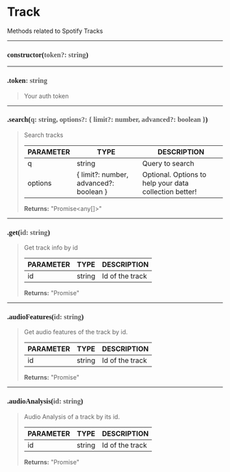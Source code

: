 # Track

Methods related to Spotify Tracks

---
<h3 style="font-family: consolas;" id="constructor">constructor(<font style="opacity: 0.7; font-weight: light;">token?: string</font>)</h3>


---
<h3 style="font-family: consolas;" id="token">.token<font style="opacity: 0.7; font-weight: light;">: string</font></h3>

> Your auth token
> 

---
<h3 style="font-family: consolas;" id="search">.search(<font style="opacity: 0.7; font-weight: light;">q: string, options?: { limit?: number, advanced?: boolean }</font>)</h3>

> Search tracks
> 
> | PARAMETER   | TYPE    | DESCRIPTION    |
> |--------|---------|----------------|
> | q | string | Query to search |
> | options | { limit?: number, advanced?: boolean } | <font style="opacity: 07;">Optional. </font>Options to help your data collection better! |
> 
> **Returns:** "Promise<any[]>"

---
<h3 style="font-family: consolas;" id="get">.get(<font style="opacity: 0.7; font-weight: light;">id: string</font>)</h3>

> Get track info by id
> 
> | PARAMETER   | TYPE    | DESCRIPTION    |
> |--------|---------|----------------|
> | id | string | Id of the track |
> 
> **Returns:** "Promise<any>"

---
<h3 style="font-family: consolas;" id="audiofeatures">.audioFeatures(<font style="opacity: 0.7; font-weight: light;">id: string</font>)</h3>

> Get audio features of the track by id.
> 
> | PARAMETER   | TYPE    | DESCRIPTION    |
> |--------|---------|----------------|
> | id | string | Id of the track |
> 
> **Returns:** "Promise<any>"

---
<h3 style="font-family: consolas;" id="audioanalysis">.audioAnalysis(<font style="opacity: 0.7; font-weight: light;">id: string</font>)</h3>

> Audio Analysis of a track by its id.
> 
> | PARAMETER   | TYPE    | DESCRIPTION    |
> |--------|---------|----------------|
> | id | string | Id of the track |
> 
> **Returns:** "Promise<any>"